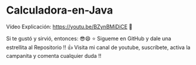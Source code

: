 # Calculadora-en-Java
Vídeo Explicación: https://youtu.be/BZynBMiDiCE 🤩

Si te gustó y sirvió, entonces: 😎😄
 ⭐ Sigueme en GitHub y dale una estrellita al Repositorio !!
 👍 Visita mi canal de youtube, suscríbete, activa la campanita y comenta cualquier duda !!
